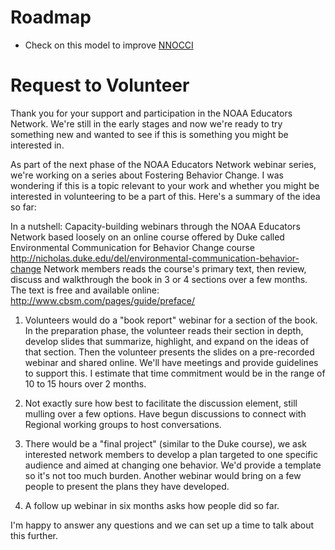 # Roadmap

* Check on this model to improve [NNOCCI](http://www.nnocci.org/)

# Request to Volunteer

Thank you for your support and participation in the NOAA Educators Network. We're still in the early stages and now we're ready to try something new and wanted to see if this is something you might be interested in.

As part of the next phase of the NOAA Educators Network webinar series, we're working on a series about Fostering Behavior Change. I was wondering if this is a topic relevant to your work and whether you might be interested in volunteering to be a part of this. Here's a summary of the idea so far: 

In a nutshell: Capacity-building webinars through the NOAA Educators Network based loosely on an online course offered by Duke called Environmental Communication for Behavior Change course http://nicholas.duke.edu/del/environmental-communication-behavior-change Network members reads the course's primary text, then review, discuss and walkthrough the book in 3 or 4 sections over a few months. The text is free and available online: http://www.cbsm.com/pages/guide/preface/
 
1. Volunteers would do a "book report" webinar for a section of the book. In the preparation phase, the volunteer reads their section in depth, develop slides that summarize, highlight, and expand on the ideas of that section. Then the volunteer presents the slides on a pre-recorded webinar and shared online. We'll have meetings and provide guidelines to support this. I estimate that time commitment would be in the range of 10 to 15 hours over 2 months. 
 
2. Not exactly sure how best to facilitate the discussion element, still mulling over a few options. Have begun discussions to connect with Regional working groups to host conversations.
 
3. There would be a "final project" (similar to the Duke course), we ask interested network members to develop a plan targeted to one specific audience and aimed at changing one behavior. We'd provide a template so it's not too much burden. Another webinar would bring on a few people to present the plans they have developed. 

4. A follow up webinar in six months asks how people did so far.

I'm happy to answer any questions and we can set up a time to talk about this further.
